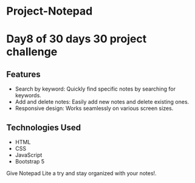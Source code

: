 # Project-Notepad
# Day8 of 30 days 30 project challenge
## Features
- Search by keyword: Quickly find specific notes by searching for keywords.
- Add and delete notes: Easily add new notes and delete existing ones.
- Responsive design: Works seamlessly on various screen sizes.

## Technologies Used
- HTML
- CSS
- JavaScript
- Bootstrap 5

Give Notepad Lite a try and stay organized with your notes!.

